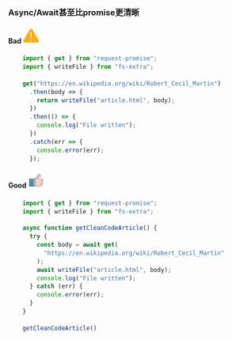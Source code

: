 ### Async/Await甚至比promise更清晰

#### Bad  ![logo](./images/icon_bad.svg ':size=WIDTHxHEIGHT')
```js
	import { get } from "request-promise";
	import { writeFile } from "fs-extra";
	
	get("https://en.wikipedia.org/wiki/Robert_Cecil_Martin")
	  .then(body => {
	    return writeFile("article.html", body);
	  })
	  .then(() => {
	    console.log("File written");
	  })
	  .catch(err => {
	    console.error(err);
	  });
```
#### Good  ![logo](./images/icon_good.svg ':size=WIDTHxHEIGHT')
```js
	import { get } from "request-promise";
	import { writeFile } from "fs-extra";
	
	async function getCleanCodeArticle() {
	  try {
	    const body = await get(
	      "https://en.wikipedia.org/wiki/Robert_Cecil_Martin"
	    );
	    await writeFile("article.html", body);
	    console.log("File written");
	  } catch (err) {
	    console.error(err);
	  }
	}
	
	getCleanCodeArticle()
```